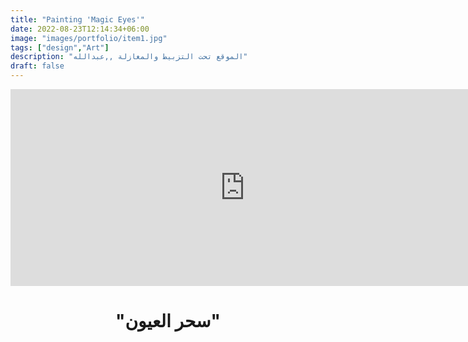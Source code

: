 ```yaml
---
title: "Painting 'Magic Eyes'"
date: 2022-08-23T12:14:34+06:00
image: "images/portfolio/item1.jpg"
tags: ["design","Art"]
description: "الموقع تحت التزبيط والمغازلة ,,عبدالله"
draft: false
---
```

<iframe width="750" height="315" src="https://www.youtube.com/embed/cG-Mn5Vjw64" title="YouTube video player" frameborder="0" allow="accelerometer; autoplay; clipboard-write; encrypted-media; gyroscope; picture-in-picture" allowfullscreen></iframe>



<h1 style="text-align: center;">"سحر العيون"</h1>
